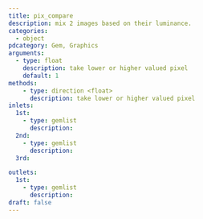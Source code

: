 ```yaml
---
title: pix_compare
description: mix 2 images based on their luminance.
categories:
  - object
pdcategory: Gem, Graphics
arguments:
  - type: float
    description: take lower or higher valued pixel
    default: 1
methods:
    - type: direction <float>
      description: take lower or higher valued pixel
inlets:
  1st:
    - type: gemlist
      description:
  2nd:
    - type: gemlist
      description:
  3rd:

outlets:
  1st:
    - type: gemlist
      description:
draft: false
---
```

